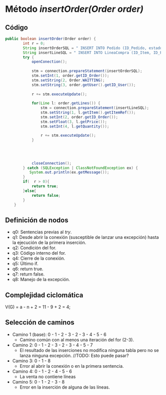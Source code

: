 # Método *insertOrder(Order order)*
## Código
```java
public boolean insertOrder(Order order) {
		int r = 0;
		String insertOrderSQL = " INSERT INTO Pedido (ID_Pedido, estado, ID_autor) values (? ,?, ?)";
        String insertLineSQL = " INSERT INTO LineaCompra (ID_Item, ID_Pedido, precio, cantidad) values (? ,?, ? ,?)";
        try {
            openConection();
            
            stm = connection.prepareStatement(insertOrderSQL);
            stm.setInt(1, order.getID_Order());
            stm.setString(2, Order.WAITTING);
            stm.setString(3, order.getUser().getID_User());
            
            r += stm.executeUpdate();
            
            for(Line l: order.getLines()) {
            	stm = connection.prepareStatement(insertLineSQL);
                stm.setString(1, l.getItem().getItemRef());
                stm.setInt(2, order.getID_Order());
                stm.setFloat(3, l.getPrice());
                stm.setInt(4, l.getQuantity());
                
                r += stm.executeUpdate(); 
            }
            
           
            
            
            closeConnection();
        } catch (SQLException | ClassNotFoundException ex) {
           System.out.println(ex.getMessage());
        }
        if(  r > 0){
        	return true;
        }else{
        	return false;
        }
	}
```
## Definición de nodos
* q0: Sentencias previas al *try*.
* q1: Desde abrir la conexión (susceptible de lanzar una excepción) hasta la ejecución de la primera inserción.
* q2: Condición del for.
* q3: Código interno del for.
* q4: Cierre de la conexión.
* q5: Último if.
* q6: return true.
* q7: return false.
* q8: Manejo de la excepción.
## Complejidad ciclomática

V(G) = a - n + 2 = 11 - 9 + 2 = 4;

## Selección de caminos 

* Camino 1 (base): 0 - 1 - 2 - 3 - 2 - 3 - 4 - 5 - 6
	* Camino común con al menos una iteración del for (2-3).
* Camino 2: 0 - 1 - 2 - 3 - 2 - 3 - 4 - 5 - 7
	* El resultado de las inserciones no modifica ninguna tabla pero no se lanza ninguna excepción. //TODO: Esto puede pasar?
* Camino 3: 0 - 1 - 8
	* Error al abrir la conexión o en la primera sentencia.
* Camino 4: 0 - 1 - 2 - 4 - 5 - 6
	* La venta no contiene líneas
* Camino 5: 0 - 1 - 2 - 3 - 8 
	* Error en la inserción de alguna de las líneas.